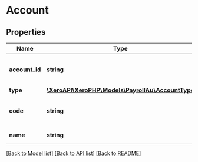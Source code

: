 # Account

## Properties

 Name           | Type                                                                | Description                   | Notes      
----------------|---------------------------------------------------------------------|-------------------------------|------------
 **account_id** | **string**                                                          | Xero identifier for accounts  | [optional] 
 **type**       | [**\XeroAPI\XeroPHP\Models\PayrollAu\AccountType**](AccountType.md) |                               | [optional] 
 **code**       | **string**                                                          | Customer defined account code | [optional] 
 **name**       | **string**                                                          | Name of account               | [optional] 

[[Back to Model list]](../README.md#documentation-for-models) [[Back to API list]](../README.md#documentation-for-api-endpoints) [[Back to README]](../README.md)


